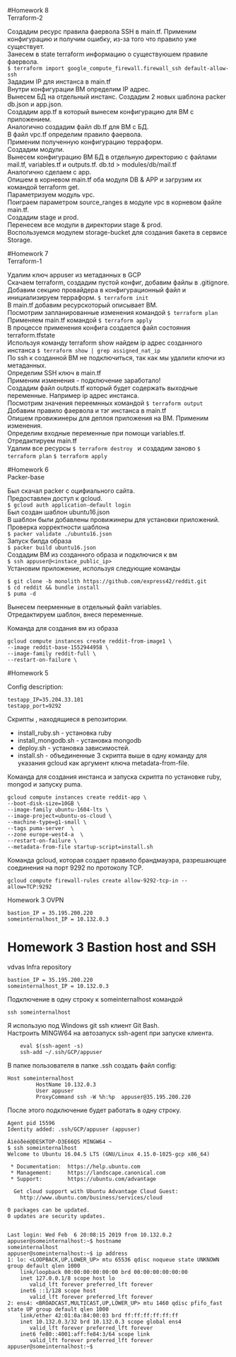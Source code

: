 
#Homework 8  
Terraform-2  
  
Создадим ресурс правила фаервола SSH в main.tf.  Применим конфигурацию и получим ошибку, из-за того что правило уже существует.  
Занесем в state terraform информацию о существуюшем правиле фаервола.  
`$ terraform import google_compute_firewall.firewall_ssh default-allow-ssh`  
Зададим IP для инстанса в main.tf  
Внутри конфигурации ВМ определим IP адрес.  
Вынесем БД на отдельный инстанс. Создадим 2 новых шаблона packer db.json и app.json.  
Создадим app.tf в который вынесем конфигурацию для ВМ с приложением.  
Аналогично создадим файл db.tf для ВМ с БД.  
В файл vpc.tf определим правило фаервола.  
Применим полученную конфигурацию терраформ.  
Создадим модули.  
Вынесем конфигурацию ВМ БД в отдельную директорию с файлами mail.tf, variables.tf и outputs.tf. db.td > modules/db/mail.tf  
Аналогично сделаем с app.  
Опишем в корневом main.tf оба модуля DB & APP и загрузим их командой terraform get.  
Параметризуем модуль vpc.  
Поиграем параметром source_ranges в модуле vpc в корневом файле main.tf.  
Создадим stage и prod.  
Перенесем все модули в директории stage & prod.  
Воспользуемся модулем storage-bucket для создания бакета в сервисе Storage.  



#Homework 7  
Terraform-1  
  
Удалим ключ appuser из метаданных в GCP  
Скачаем terraform, создадим пустой конфиг, добавим файлы в .gitignore.  
Добавим секцию провайдера в конфигурационный файл и инициализируем терраформ. `$ terraform init`  
В main.tf добавим ресурскоторый описывает ВМ.  
Посмотрим запланированные изменения командой `$ terraform plan `  
Применяем main.tf командой `$ terraform apply `  
В процессе применения конфига создается файл состояния terraform.tfstate  
Используя команду terraform show найдем ip адрес созданного инстанса `$ terraform show | grep assigned_nat_ip`  
По ssh к созданной ВМ не подключиться, так как мы удалили ключи из метаданных.  
Определим SSH ключ в main.tf  
Применим изменения - подключение заработало!  
Создадим файл outputs.tf который будет содержать выходные переменные. Например ip адрес инстанса.  
Посмотрим значения переемнных командой `$ terraform output `  
Добавим правило фаервола и тэг инстанса в main.tf  
Опишем провижинеры для деплоя приложения на ВМ. Применим изменения.  
Определим входные переменные при помощи variables.tf. Отредактируем main.tf  
Удалим все ресурсы `$ terraform destroy ` и создадим заново `$ terraform plan` `$ terraform apply`  


#Homework 6  
Packer-base  

Был скачал packer с оцифиального сайта.  
Предоставлен доступ к gcloud.  
`$ gcloud auth application-default login`  
Был создан шаблон ubuntu16.json  
В шаблон были добавлены провижинеры для установки приложений.  
Проверка корректности шаблона  
`$ packer validate ./ubuntu16.json`  
Запуск билда образа  
`$ packer build ubuntu16.json`  
Создадим ВМ из созданного образа и подключися к вм  
`$ ssh appuser@<instace_public_ip>`  
Установим приложение, используя следующие команды  
```
$ git clone -b monolith https://github.com/express42/reddit.git
$ cd reddit && bundle install
$ puma -d
```
Вынесем пеерменные в отдельный файл variables.  
Отредактируем шаблон, внеся переменные.  

Команда для создания вм из образа  
```
gcloud compute instances create reddit-from-image1 \
--image reddit-base-1552944958 \
--image-family reddit-full \
--restart-on-failure \
```

#Homework 5

Config description:
```
testapp_IP=35.204.33.101
testapp_port=9292
```

Скрипты , находящиеся в репозитории.
- install_ruby.sh - установка ruby
- install_mongodb.sh - установка mongodb
- deploy.sh - установка зависимостей.
- install.sh - объединенные 3 скрипта выше в одну команду для указания gcloud как аргумент ключа metadata-from-file.

Команда для создания инстанса и запуска скрипта по установке ruby, mongod и запуску puma.
```
gcloud compute instances create reddit-app \
--boot-disk-size=10GB \
--image-family ubuntu-1604-lts \
--image-project=ubuntu-os-cloud \
--machine-type=g1-small \
--tags puma-server  \
--zone europe-west4-a  \
--restart-on-failure \
--metadata-from-file startup-script=install.sh
```


Команда gcloud, которая создает правило брандмауэра, разрешающее соединения на порт 9292 по протоколу TCP.
```
gcloud compute firewall-rules create allow-9292-tcp-in --allow=TCP:9292
```




Homework 3 OVPN
```
bastion_IP = 35.195.200.220
someinternalhost_IP = 10.132.0.3
```


Homework 3 Bastion host and SSH
=======
vdvas Infra repository  

```
bastion_IP = 35.195.200.220
someinternalhost_IP = 10.132.0.3
```

Подключение в одну строку к someinternalhost командой
```
ssh someinternalhost
```
Я использую под Windows git ssh клиент Git Bash.  
Настроить MINGW64 на автозапуск ssh-agent при запуске клиента.
```
    eval $(ssh-agent -s)
    ssh-add ~/.ssh/GCP/appuser
```

В папке пользователя в папке .ssh создать файл config:
```
Host someinternalhost
         HostName 10.132.0.3
         User appuser
         ProxyCommand ssh -W %h:%p  appuser@35.195.200.220
```
После этого подключение будет работать в одну строку.
     
```     
Agent pid 15596
Identity added: .ssh/GCP/appuser (appuser)

Äìèòðèé@DESKTOP-D3E66QS MINGW64 ~
$ ssh someinternalhost
Welcome to Ubuntu 16.04.5 LTS (GNU/Linux 4.15.0-1025-gcp x86_64)

 * Documentation:  https://help.ubuntu.com
 * Management:     https://landscape.canonical.com
 * Support:        https://ubuntu.com/advantage

  Get cloud support with Ubuntu Advantage Cloud Guest:
    http://www.ubuntu.com/business/services/cloud

0 packages can be updated.
0 updates are security updates.


Last login: Wed Feb  6 20:08:15 2019 from 10.132.0.2
appuser@someinternalhost:~$ hostname
someinternalhost
appuser@someinternalhost:~$ ip address
1: lo: <LOOPBACK,UP,LOWER_UP> mtu 65536 qdisc noqueue state UNKNOWN group default qlen 1000
    link/loopback 00:00:00:00:00:00 brd 00:00:00:00:00:00
    inet 127.0.0.1/8 scope host lo
       valid_lft forever preferred_lft forever
    inet6 ::1/128 scope host
       valid_lft forever preferred_lft forever
2: ens4: <BROADCAST,MULTICAST,UP,LOWER_UP> mtu 1460 qdisc pfifo_fast state UP group default qlen 1000
    link/ether 42:01:0a:84:00:03 brd ff:ff:ff:ff:ff:ff
    inet 10.132.0.3/32 brd 10.132.0.3 scope global ens4
       valid_lft forever preferred_lft forever
    inet6 fe80::4001:aff:fe84:3/64 scope link
       valid_lft forever preferred_lft forever
appuser@someinternalhost:~$
```



